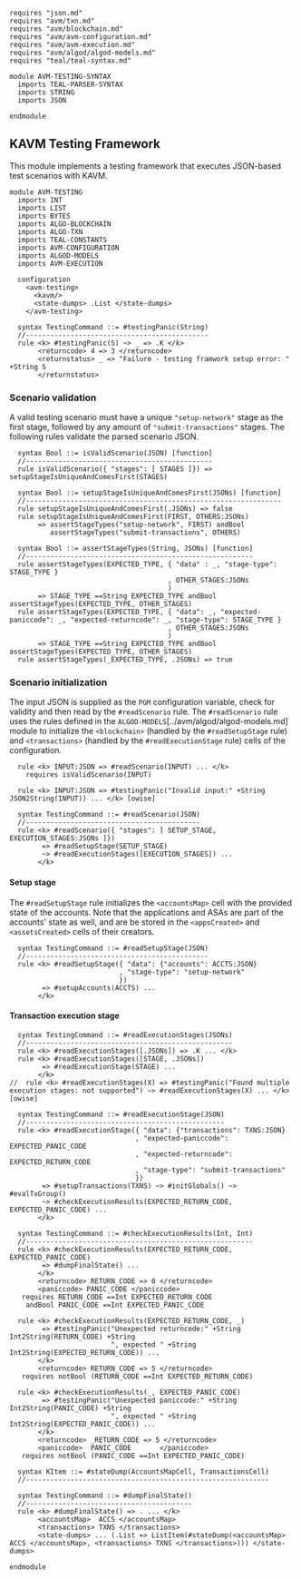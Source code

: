 ```k
requires "json.md"
requires "avm/txn.md"
requires "avm/blockchain.md"
requires "avm/avm-configuration.md"
requires "avm/avm-execution.md"
requires "avm/algod/algod-models.md"
requires "teal/teal-syntax.md"

module AVM-TESTING-SYNTAX
  imports TEAL-PARSER-SYNTAX
  imports STRING
  imports JSON

endmodule
```

KAVM Testing Framework
----------------------

This module implements a testing framework that executes JSON-based test scenarios with KAVM.

```k
module AVM-TESTING
  imports INT
  imports LIST
  imports BYTES
  imports ALGO-BLOCKCHAIN
  imports ALGO-TXN
  imports TEAL-CONSTANTS
  imports AVM-CONFIGURATION
  imports ALGOD-MODELS
  imports AVM-EXECUTION

  configuration
    <avm-testing>
      <kavm/>
      <state-dumps> .List </state-dumps>
    </avm-testing>
```

```k
  syntax TestingCommand ::= #testingPanic(String)
  //---------------------------------------------
  rule <k> #testingPanic(S) ~> _ => .K </k>
       <returncode> 4 => 3 </returncode>
       <returnstatus> _ => "Failure - testing framwork setup error: " +String S
       </returnstatus>
```


### Scenario validation

A valid testing scenario must have a unique `"setup-network"` stage as the first stage, followed by any amount of `"submit-transactions"` stages.
The following rules validate the parsed scenario JSON.

```k
  syntax Bool ::= isValidScenario(JSON) [function]
  //----------------------------------------------
  rule isValidScenario({ "stages": [ STAGES ]}) => setupStageIsUniqueAndComesFirst(STAGES)

  syntax Bool ::= setupStageIsUniqueAndComesFirst(JSONs) [function]
  //---------------------------------------------------------------
  rule setupStageIsUniqueAndComesFirst(.JSONs) => false
  rule setupStageIsUniqueAndComesFirst(FIRST, OTHERS:JSONs)
       => assertStageTypes("setup-network", FIRST) andBool
          assertStageTypes("submit-transactions", OTHERS)

  syntax Bool ::= assertStageTypes(String, JSONs) [function]
  //--------------------------------------------------------
  rule assertStageTypes(EXPECTED_TYPE, { "data" : _, "stage-type": STAGE_TYPE }
                                       , OTHER_STAGES:JSONs
                                       )
       => STAGE_TYPE ==String EXPECTED_TYPE andBool assertStageTypes(EXPECTED_TYPE, OTHER_STAGES)
  rule assertStageTypes(EXPECTED_TYPE, { "data": _, "expected-paniccode": _, "expected-returncode": _, "stage-type": STAGE_TYPE }
                                       , OTHER_STAGES:JSONs
                                       )
       => STAGE_TYPE ==String EXPECTED_TYPE andBool assertStageTypes(EXPECTED_TYPE, OTHER_STAGES)
  rule assertStageTypes(_EXPECTED_TYPE, .JSONs) => true
```


### Scenario initialization

The input JSON is supplied as the `PGM` configuration variable, check for validity and then read by the `#readScenario` rule.
The `#readScenario` rule uses the rules defined in the `ALGOD-MODELS`[../avm/algod/algod-models.md] module
to initialize the `<blockchain>` (handled by the `#readSetupStage` rule) and `<transactions>` (handled by the `#readExecutionStage` rule)
cells of the configuration.

```k
  rule <k> INPUT:JSON => #readScenario(INPUT) ... </k>
    requires isValidScenario(INPUT)

  rule <k> INPUT:JSON => #testingPanic("Invalid input:" +String JSON2String(INPUT)) ... </k> [owise]

  syntax TestingCommand ::= #readScenario(JSON)
  //-------------------------------------------
  rule <k> #readScenario({ "stages": [ SETUP_STAGE, EXECUTION_STAGES:JSONs ]})
        => #readSetupStage(SETUP_STAGE)
        ~> #readExecutionStages([EXECUTION_STAGES]) ...
       </k>
```

#### Setup stage
The `#readSetupStage` rule initializes the `<accountsMap>` cell with the provided state of the accounts.
Note that the applications and ASAs are part of the accounts' state as well, and are be stored in the `<appsCreated>` and `<assetsCreated>` cells of their creators.

```k
  syntax TestingCommand ::= #readSetupStage(JSON)
  //---------------------------------------------
  rule <k> #readSetupStage({ "data": {"accounts": ACCTS:JSON}
                           , "stage-type": "setup-network"
                           })
        => #setupAccounts(ACCTS) ...
       </k>
```

#### Transaction execution stage

```k
  syntax TestingCommand ::= #readExecutionStages(JSONs)
  //---------------------------------------------------
  rule <k> #readExecutionStages([.JSONs]) => .K ... </k>
  rule <k> #readExecutionStages([STAGE, .JSONs])
        => #readExecutionStage(STAGE) ...
       </k>
//  rule <k> #readExecutionStages(X) => #testingPanic("Found multiple execution stages: not supported") ~> #readExecutionStages(X) ... </k> [owise]

  syntax TestingCommand ::= #readExecutionStage(JSON)
  //-------------------------------------------------
  rule <k> #readExecutionStage({ "data": {"transactions": TXNS:JSON}
                               , "expected-paniccode": EXPECTED_PANIC_CODE
                               , "expected-returncode": EXPECTED_RETURN_CODE
                               , "stage-type": "submit-transactions"
                               })
        => #setupTransactions(TXNS) ~> #initGlobals() ~> #evalTxGroup()
        ~> #checkExecutionResults(EXPECTED_RETURN_CODE, EXPECTED_PANIC_CODE) ...
       </k>

  syntax TestingCommand ::= #checkExecutionResults(Int, Int)
  //--------------------------------------------------------
  rule <k> #checkExecutionResults(EXPECTED_RETURN_CODE, EXPECTED_PANIC_CODE)
        => #dumpFinalState() ...
       </k>
       <returncode> RETURN_CODE => 0 </returncode>
       <paniccode> PANIC_CODE </paniccode>
   requires RETURN_CODE ==Int EXPECTED_RETURN_CODE
    andBool PANIC_CODE ==Int EXPECTED_PANIC_CODE

  rule <k> #checkExecutionResults(EXPECTED_RETURN_CODE, _)
        => #testingPanic("Unexpected returncode:" +String Int2String(RETURN_CODE) +String
                         ", expected " +String Int2String(EXPECTED_RETURN_CODE)) ...
       </k>
       <returncode> RETURN_CODE => 5 </returncode>
   requires notBool (RETURN_CODE ==Int EXPECTED_RETURN_CODE)

  rule <k> #checkExecutionResults(_, EXPECTED_PANIC_CODE)
        => #testingPanic("Unexpected paniccode:" +String Int2String(PANIC_CODE) +String
                         ", expected " +String Int2String(EXPECTED_PANIC_CODE)) ...
       </k>
       <returncode> _RETURN_CODE => 5 </returncode>
       <paniccode>  PANIC_CODE       </paniccode>
   requires notBool (PANIC_CODE ==Int EXPECTED_PANIC_CODE)

  syntax KItem ::= #stateDump(AccountsMapCell, TransactionsCell)
  //------------------------------------------------------------

  syntax TestingCommand ::= #dumpFinalState()
  //-----------------------------------------
  rule <k> #dumpFinalState() => . ... </k>
       <accountsMap>  ACCS </accountsMap>
       <transactions> TXNS </transactions>
       <state-dumps> ... (.List => ListItem(#stateDump(<accountsMap> ACCS </accountsMap>, <transactions> TXNS </transactions>))) </state-dumps>
```

```k
endmodule
```
